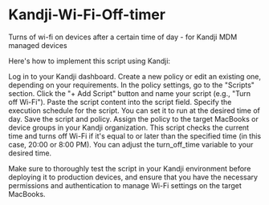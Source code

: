 # Kandji-Wi-Fi-Off-timer
Turns of wi-fi on devices after a certain time of day - for Kandji MDM managed devices 

Here's how to implement this script using Kandji:

Log in to your Kandji dashboard.
Create a new policy or edit an existing one, depending on your requirements.
In the policy settings, go to the "Scripts" section.
Click the "+ Add Script" button and name your script (e.g., "Turn off Wi-Fi").
Paste the script content into the script field.
Specify the execution schedule for the script. You can set it to run at the desired time of day.
Save the script and policy.
Assign the policy to the target MacBooks or device groups in your Kandji organization.
This script checks the current time and turns off Wi-Fi if it's equal to or later than the specified time (in this case, 20:00 or 8:00 PM). You can adjust the turn_off_time variable to your desired time.

Make sure to thoroughly test the script in your Kandji environment before deploying it to production devices, and ensure that you have the necessary permissions and authentication to manage Wi-Fi settings on the target MacBooks.
